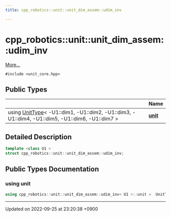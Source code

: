 ```yaml
---
title: cpp_robotics::unit::unit_dim_assem::udim_inv

---
```


# cpp_robotics::unit::unit_dim_assem::udim_inv



 [More...](#detailed-description)


`#include <unit_core.hpp>`

## Public Types

|                | Name           |
| -------------- | -------------- |
| using [UnitType](/cpp_robotics/doxybook/Classes/structcpp__robotics_1_1unit_1_1UnitType/)< -U1::dim1, -U1::dim2, -U1::dim3, -U1::dim4, -U1::dim5, -U1::dim6, -U1::dim7 > | **[unit](/cpp_robotics/doxybook/Classes/structcpp__robotics_1_1unit_1_1unit__dim__assem_1_1udim__inv/#using-unit)**  |

## Detailed Description

```cpp
template <class U1 >
struct cpp_robotics::unit::unit_dim_assem::udim_inv;
```

## Public Types Documentation

### using unit

```cpp
using cpp_robotics::unit::unit_dim_assem::udim_inv< U1 >::unit =  UnitType< -U1::dim1, -U1::dim2, -U1::dim3, -U1::dim4, -U1::dim5, -U1::dim6, -U1::dim7>;
```


-------------------------------

Updated on 2022-09-25 at 23:20:38 +0900